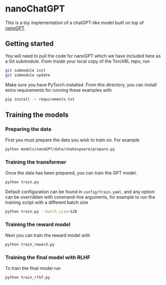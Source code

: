 # nanoChatGPT

This is a toy implementation of a chatGPT-like model built on top of [nanoGPT][nanoGPT].

## Getting started

You will need to pull the code for nanoGPT which we have included here as a Git submodule. From inside your local copy of the TorchRL repo, run

```sh
git submodule init
git submodule update
```

Make sure you have PyTorch installed. From this directory, you can install extra requirements for running these examples with

```sh
pip install -r requirements.txt
```

## Training the models

### Preparing the data

First you must prepare the data you wish to train on. For example

```sh
python models/nanoGPT/data/shakespeare/prepare.py
```

### Training the transformer

Once the data has been prepared, you can train the GPT model.

```sh
python train.py
```

Default configuration can be found in `config/train.yaml`, and any option can be overridden with command-line arguments, for example to run the training script with a different batch size

```sh
python train.py --batch_size=128
```

### Training the reward model

Next you can train the reward model with

```sh
python train_reward.py
```

### Training the final model with RLHF

To train the final model run

```sh
python train_rlhf.py
```

[nanoGPT]: https://github.com/karpathy/nanoGPT
